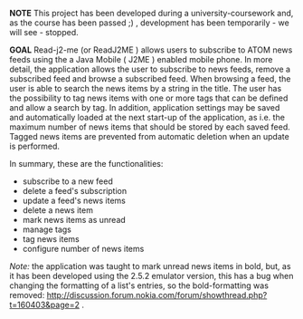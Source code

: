 **NOTE**
This project has been developed during a university-coursework and, as the course has been passed ;) , development has been temporarily - we will see - stopped.

**GOAL**
Read-j2-me (or ReadJ2ME ) allows users to subscribe to ATOM news feeds using the a Java Mobile ( J2ME ) enabled mobile phone. In more detail, the application allows the user to subscribe to news feeds, remove a subscribed feed and browse a subscribed feed. When browsing a feed, the user is able to search the news items by a string in the title.
The user has the possibility to tag news items with one or more tags that can be defined and allow a search by tag.
In addition, application settings may be saved and automatically loaded at the next start-up of the
application, as i.e. the maximum number of news items that should be stored by each saved feed.
Tagged news items are prevented from automatic deletion when an update is performed.

In summary, these are the functionalities:
  * subscribe to a new feed
  * delete a feed's subscription
  * update a feed's news items
  * delete a news item
  * mark news items as unread
  * manage tags
  * tag news items
  * configure number of news items

_Note:_ the application was taught to mark unread news items in bold, but, as it has been developed using the 2.5.2 emulator version, this has a bug when changing the formatting of a list's entries, so the bold-formatting was removed: http://discussion.forum.nokia.com/forum/showthread.php?t=160403&page=2 .